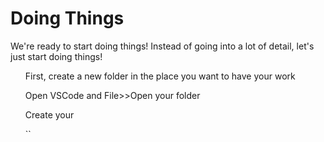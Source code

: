 # Doing Things

We're ready to start doing things! Instead of going into a lot of detail, let's just start doing things!

<ul>First, create a new folder in the place you want to have your work</ul>
<ul>Open VSCode and File>>Open your folder</ul>
<ul>Create your 

``